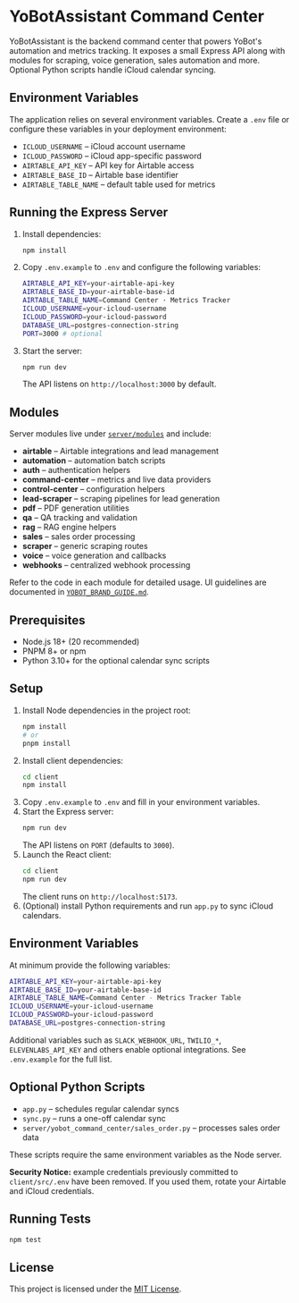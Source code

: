 
# YoBotAssistant Command Center

YoBotAssistant is the backend command center that powers YoBot's automation and metrics tracking. It exposes a small Express API along with modules for scraping, voice generation, sales automation and more. Optional Python scripts handle iCloud calendar syncing.

## Environment Variables

The application relies on several environment variables. Create a `.env` file or
configure these variables in your deployment environment:

- `ICLOUD_USERNAME` – iCloud account username
- `ICLOUD_PASSWORD` – iCloud app-specific password
- `AIRTABLE_API_KEY` – API key for Airtable access
- `AIRTABLE_BASE_ID` – Airtable base identifier
- `AIRTABLE_TABLE_NAME` – default table used for metrics

## Running the Express Server

1. Install dependencies:
   ```bash
   npm install
   ```
2. Copy `.env.example` to `.env` and configure the following variables:
   ```bash
   AIRTABLE_API_KEY=your-airtable-api-key
   AIRTABLE_BASE_ID=your-airtable-base-id
   AIRTABLE_TABLE_NAME=Command Center · Metrics Tracker
   ICLOUD_USERNAME=your-icloud-username
   ICLOUD_PASSWORD=your-icloud-password
   DATABASE_URL=postgres-connection-string
   PORT=3000 # optional
   ```
3. Start the server:
   ```bash
   npm run dev
   ```
   The API listens on `http://localhost:3000` by default.

## Modules

Server modules live under [`server/modules`](server/modules) and include:

- **airtable** – Airtable integrations and lead management
- **automation** – automation batch scripts
- **auth** – authentication helpers
- **command-center** – metrics and live data providers
- **control-center** – configuration helpers
- **lead-scraper** – scraping pipelines for lead generation
- **pdf** – PDF generation utilities
- **qa** – QA tracking and validation
- **rag** – RAG engine helpers
- **sales** – sales order processing
- **scraper** – generic scraping routes
- **voice** – voice generation and callbacks
- **webhooks** – centralized webhook processing

Refer to the code in each module for detailed usage. UI guidelines are documented in [`YOBOT_BRAND_GUIDE.md`](YOBOT_BRAND_GUIDE.md).

## Prerequisites

- Node.js 18+ (20 recommended)
- PNPM 8+ or npm
- Python 3.10+ for the optional calendar sync scripts

## Setup

1. Install Node dependencies in the project root:
   ```bash
   npm install
   # or
   pnpm install
   ```
2. Install client dependencies:
   ```bash
   cd client
   npm install
   ```
3. Copy `.env.example` to `.env` and fill in your environment variables.
4. Start the Express server:
   ```bash
   npm run dev
   ```
   The API listens on `PORT` (defaults to `3000`).
5. Launch the React client:
   ```bash
   cd client
   npm run dev
   ```
   The client runs on `http://localhost:5173`.
6. (Optional) install Python requirements and run `app.py` to sync iCloud calendars.

## Environment Variables

At minimum provide the following variables:

```bash
AIRTABLE_API_KEY=your-airtable-api-key
AIRTABLE_BASE_ID=your-airtable-base-id
AIRTABLE_TABLE_NAME=Command Center - Metrics Tracker Table
ICLOUD_USERNAME=your-icloud-username
ICLOUD_PASSWORD=your-icloud-password
DATABASE_URL=postgres-connection-string
```

Additional variables such as `SLACK_WEBHOOK_URL`, `TWILIO_*`, `ELEVENLABS_API_KEY` and others enable optional integrations. See `.env.example` for the full list.

## Optional Python Scripts

- `app.py` – schedules regular calendar syncs
- `sync.py` – runs a one-off calendar sync
- `server/yobot_command_center/sales_order.py` – processes sales order data

These scripts require the same environment variables as the Node server.

**Security Notice:** example credentials previously committed to `client/src/.env` have been removed. If you used them, rotate your Airtable and iCloud credentials.

## Running Tests

```bash
npm test
```

## License

This project is licensed under the [MIT License](LICENSE).
